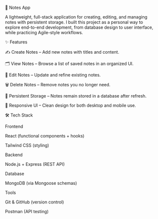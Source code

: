 

📝 Notes App

A lightweight, full-stack application for creating, editing, and managing notes with persistent storage. I built this project as a personal way to explore end-to-end development, from database design to user interface, while practicing Agile-style workflows.

✨ Features

✍️ Create Notes – Add new notes with titles and content.

🗂 View Notes – Browse a list of saved notes in an organized UI.

🔄 Edit Notes – Update and refine existing notes.

🗑 Delete Notes – Remove notes you no longer need.

💾 Persistent Storage – Notes remain stored in a database after refresh.

🎨 Responsive UI – Clean design for both desktop and mobile use.

🛠 Tech Stack

Frontend

React (functional components + hooks)

Tailwind CSS (styling)

Backend

Node.js + Express (REST API)

Database

MongoDB (via Mongoose schemas)

Tools

Git & GitHub (version control)

Postman (API testing)
